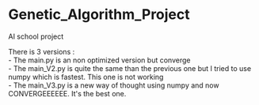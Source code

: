 # Genetic_Algorithm_Project
AI school project

There is 3 versions :\
    - The main.py is an non optimized version but converge\
    - The main_V2.py is quite the same than the previous one but I tried to use numpy which is fastest. This one is not working\
    - The main_V3.py is a new way of thought using numpy and now CONVERGEEEEEE. It's the best one.
